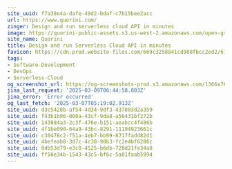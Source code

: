 ```yaml
---
site_uuid: f7a38e4a-dafe-49d2-bdaf-c7b15bee2acc
url: https://www.quorini.com/
zinger: Design and run serverless cloud API in minutes
image: https://quorini-public-assets.s3.us-west-2.amazonaws.com/open-graph-black.png
site_name: Quorini
title: Design and run Serverless Cloud API in minutes
favicon: https://cdn.prod.website-files.com/669c3258841cd988fbcc2ed2/6728f0934246dafe54738ae1_favicon-32x32.png
tags:
- Software-Development
- DevOps
- Serverless-Cloud
og_screenshot_url: https://og-screenshots-prod.s3.amazonaws.com/1366x768/80/false/2e533b1b9ee9318cea02432b2ef372cd61b226f24e96d0982d14ac773b6ad1f1.jpeg
jina_last_request: '2025-03-09T06:44:58.803Z'
jina_error: 'Error occurred'
og_last_fetch: '2025-03-07T05:19:02.913Z'
site_uuid: d3c5428b-af54-4d34-9df3-437883d2a359
site_uuid: f43b1b96-000a-43cf-9da8-a56431bf272b
site_uuid: 143884a3-2c3f-476e-b151-aeabcc4f486b
site_uuid: 4f1be090-64a9-43bc-8291-11194923661c
site_uuid: c30478c2-f51a-4eb7-bb99-8717fadd82d1
site_uuid: 4befeab8-3d7c-4c30-90b3-fc2e4bf6286c
site_uuid: 0db53d79-e3c0-4525-b6db-728d21fe34a8
site_uuid: ff56e34b-1543-43c5-bf6c-5a81faab5994
---
```


